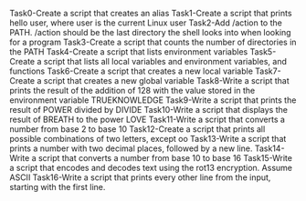 Task0-Create a script that creates an alias
Task1-Create a script that prints hello user, where user is the current Linux user
Task2-Add /action to the PATH. /action should be the last directory the shell looks into when looking for a program
Task3-Create a script that counts the number of directories in the PATH
Task4-Create a script that lists environment variables
Task5-Create a script that lists all local variables and environment variables, and functions
Task6-Create a script that creates a new local variable
Task7-Create a script that creates a new global variable
Task8-Write a script that prints the result of the addition of 128 with the value stored in the environment variable TRUEKNOWLEDGE
Task9-Write a script that prints the result of POWER divided by DIVIDE
Task10-Write a script that displays the result of BREATH to the power LOVE
Task11-Write a script that converts a number from base 2 to base 10
Task12-Create a script that prints all possible combinations of two letters, except oo
Task13-Write a script that prints a number with two decimal places, followed by a new line.
Task14-Write a script that converts a number from base 10 to base 16
Task15-Write a script that encodes and decodes text using the rot13 encryption. Assume ASCII
Task16-Write a script that prints every other line from the input, starting with the first line.
